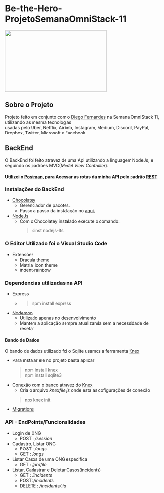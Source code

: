 # Be-the-Hero-ProjetoSemanaOmniStack-11

<img src="https://user-images.githubusercontent.com/54954718/77695213-2da24280-6f8a-11ea-9661-735e5da2b0a0.png" width="330" height="200">

## Sobre o Projeto

Projeto feito em conjunto com o [Diego Fernandes](https://github.com/diego3g) na Semana OmniStack 11, utilizando as mesma tecnologias  
usadas pelo Uber, Netflix, Airbnb, Instagram, Medium, Discord, PayPal, Dropbox, Twitter, Microsoft e Facebook.

## BackEnd

O BackEnd foi feito atravez de uma Api utilizando a linguagem NodeJs, e seguindo os padrões MVC(*Model View Controller*).

#### Utilizei o [Postman](https://www.postman.com/), para Acessar as rotas da minha API pelo padrão [REST](https://docs.microsoft.com/pt-br/azure/architecture/best-practices/api-design)

### Instalações do BackEnd
+ [Chocolatey](chocolatey.org)
  + Gerenciador de pacotes.
  + Passo a passo da instalação no [aqui.](chocolatey.org/install)
+ [NodeJs](https://nodejs.org/)
  + Com o Chocolatey instalado execute o comando:
     > cinst nodejs-lts
  
### O Editor Utilizado foi o Visual Studio Code
+ Extensões
  + Dracula theme
  + Matrial icon theme
  + indent-rainbow
  


### Dependencias utilizadas na API
+ Express
  + > npm install express
+ [Nodemon](https://github.com/israaoliver/Be-the-Hero-ProjetoSemanaOmniStack-11/blob/master/Material%20de%20Apoio/back-nodemon.txt) 
  + Utilizado apenas no desenvolvimento
  + Mantem a aplicação sempre atualizanda sem a necessidade de resetar

#### Bando de Dados 
O bando de dados utilizado foi o Sqlite usamos a ferramenta [Knex](http://knexjs.org/) 
+ Para instalar ele no projeto basta aplicar 
  > npm install knex  
  > npm install sqlite3
+ Conexão com o banco atravez do [Knex](http://knexjs.org/) 
  + Cria o arquivo *knexfile.js* onde esta as cofigurações de conexão
  > npx knex init
+ [Migrations](https://github.com/israaoliver/Be-the-Hero-ProjetoSemanaOmniStack-11/blob/master/Material%20de%20Apoio/Migrations.txt)

### API - EndPoints/Funcionalidades
+ Login de ONG
  + POST : */session*
+ Cadastro, Listar ONG
  + POST : */ongs*
  + GET :  */ongs*
+ Listar Casos de uma ONG especifica
  + GET : */profile*
+ Listar, Cadastrar e Deletar Casos(incidents)
  + GET : */incidents*
  + POST: */incidents*
  + DELETE : */incidents/:id*





  




